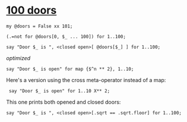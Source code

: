 [1]: http://rosettacode.org/wiki/100_doors

# [100 doors][1]

```perl6
my @doors = False xx 101;
 
(.=not for @doors[0, $_ ... 100]) for 1..100;
 
say "Door $_ is ", <closed open>[ @doors[$_] ] for 1..100;
```


*optimized*

```perl6
say "Door $_ is open" for map {$^n ** 2}, 1..10;
```


Here's a version using the cross meta-operator instead of a map:

```perl6
 say "Door $_ is open" for 1..10 X** 2;
```


This one prints both opened and closed doors:

```perl6
say "Door $_ is ", <closed open>[.sqrt == .sqrt.floor] for 1..100;
```